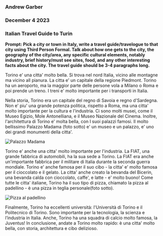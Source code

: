 ### Andrew Garber
### December 4 2023
### Italian Travel Guide to Turin

**Prompt: Pick a city or town in Italy, write a travel guide/travelogue to that city using Third Person Formal. Talk about how one gets to the city, the geography of the city/area, any specific cultural elements, notably industry, brief history/must see sites, food, and any other interesting facts about the city. The travel guide should be 3-4 paragraphs long.**

Torino e' una citta' molto bella. Si trova nel nord Italia, vicino alle montagne ma vicino all pianura. La citta e' un capitale della regione Piedmont. Torino ha un aeroporto, ma la maggior parte delle persone vola a Milano o Roma e poi prende un treno. I treni e' molto importante per i transporti in Italia. 

Nella storia, Torino era un capitale del regno di Savoia e regno d'Sardegna. Non e' piu' una grande potenza politica, rispetto a Roma, ma una citta' molto importante per la cultura e l'industria. Ci sono molti musei, come il Museo Egizio, Mole Antonelliana, e il Museo Nazionale del Cinema. Inoltre, l'architettura di Torino e' molta bella, con I suoi palazzi famosi. Il molto bellissimo Palazzo Madama (foto sotto) e' un museo e un palazzo, e' uno dei grandi monumenti della citta'.

![Palazzo Madama](https://tourismmedia.italia.it/is/image/mitur/20220502164807-palazzo-madama-torino-piemonte-shutterstock-1748592425-1)

Torino e' anche una citta' molto importante per l'industria. La FIAT, una grande fabbrica di automobili, ha la sua sede a Torino. La FIAT era anche un'importante fabbrica per il militare di Italia durante la seconda guerra mondiale. Torino e' anche famosa per il suo cibo - la citta' e' molto famosa per il cioccolato e il gelato. La citta' anche creato la bevanda del Bicerin, una bevanda calda con cioccolato, caffe', e latte - e' molto buono! Come tutte le citta' italiane, Torino ha il suo tipo di pizza, chiamato la pizza al padellino - è una pizza in teglia personale(foto sotto).

![Pizza al padellino](https://www.tasteatlas.com/Images/Dishes/cf14be650bf74d3483e98fa4dbaa7c0d.jpg?mw=1300)

Finalmente, Torino ha eccellenti università: l'Università di Torino e il Politecnico di Torino. Sono importante per la tecnologia, la scienza e l’industria in Italia. Anche, Torino ha una squadra di calcio molto famosa, la Juventus! In conclusione, andate a Torino molto rapido: è una citta' molto bella, con storia, architettura e cibo delizioso.
